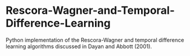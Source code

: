 # Rescora-Wagner-and-Temporal-Difference-Learning
Python implementation of the Rescora-Wagner and temporal difference learning algorithms discussed in Dayan and Abbott (2001).
